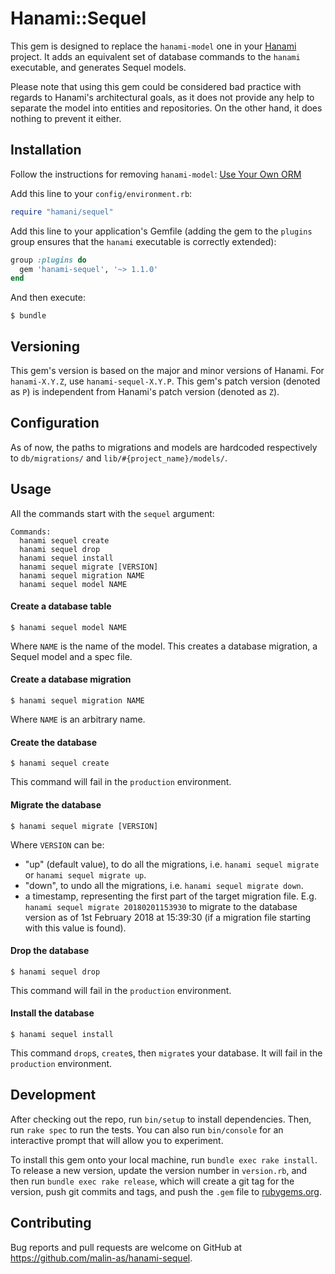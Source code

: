 # Hanami::Sequel

This gem is designed to replace the `hanami-model` one in your
[Hanami](https://hanamirb.org/) project. It adds an equivalent set of database
commands to the `hanami` executable, and generates Sequel models.

Please note that using this gem could be considered bad practice with regards
to Hanami's architectural goals, as it does not provide any help to separate
the model into entities and repositories. On the other hand, it does nothing to
prevent it either.

## Installation

Follow the instructions for removing `hanami-model`:
[Use Your Own ORM](http://hanamirb.org/guides/1.1/models/use-your-own-orm/)

Add this line to your `config/environment.rb`:

```ruby
require "hamani/sequel"
```

Add this line to your application's Gemfile (adding the gem to the `plugins`
group ensures that the `hanami` executable is correctly extended):

```ruby
group :plugins do
  gem 'hanami-sequel', '~> 1.1.0'
end
```

And then execute:

    $ bundle

## Versioning

This gem's version is based on the major and minor versions of Hanami. For
`hanami-X.Y.Z`, use `hanami-sequel-X.Y.P`. This gem's patch version (denoted as
`P`) is independent from Hanami's patch version (denoted as `Z`).

## Configuration

As of now, the paths to migrations and models are hardcoded respectively to
`db/migrations/` and `lib/#{project_name}/models/`.

## Usage

All the commands start with the `sequel` argument:

```text
Commands:
  hanami sequel create
  hanami sequel drop
  hanami sequel install
  hanami sequel migrate [VERSION]
  hanami sequel migration NAME
  hanami sequel model NAME
```

#### Create a database table

    $ hanami sequel model NAME

Where `NAME` is the name of the model. This creates a database migration, a
Sequel model and a spec file.

#### Create a database migration

    $ hanami sequel migration NAME

Where `NAME` is an arbitrary name.

#### Create the database

    $ hanami sequel create

This command will fail in the `production` environment.

#### Migrate the database

    $ hanami sequel migrate [VERSION]

Where `VERSION` can be:

* "up" (default value), to do all the migrations, i.e. `hanami sequel migrate`
  or `hanami sequel migrate up`.
* "down", to undo all the migrations, i.e. `hanami sequel migrate down`.
* a timestamp, representing the first part of the target migration file. E.g.
  `hanami sequel migrate 20180201153930` to migrate to the database version as
  of 1st February 2018 at 15:39:30 (if a migration file starting with this
  value is found).

#### Drop the database

    $ hanami sequel drop

This command will fail in the `production` environment.

#### Install the database

    $ hanami sequel install

This command `drop`s, `create`s, then `migrate`s your database. It will fail in
the `production` environment.

## Development

After checking out the repo, run `bin/setup` to install dependencies. Then, run `rake spec` to run the tests. You can also run `bin/console` for an interactive prompt that will allow you to experiment.

To install this gem onto your local machine, run `bundle exec rake install`. To release a new version, update the version number in `version.rb`, and then run `bundle exec rake release`, which will create a git tag for the version, push git commits and tags, and push the `.gem` file to [rubygems.org](https://rubygems.org).

## Contributing

Bug reports and pull requests are welcome on GitHub at https://github.com/malin-as/hanami-sequel.
